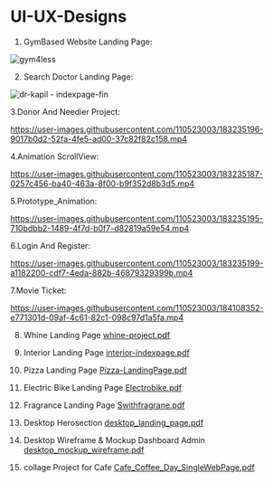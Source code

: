 # UI-UX-Designs

1. GymBased Website Landing Page:

![gym4less](https://github.com/Darshan721/UI-UX-Design/assets/110523003/82bdc65f-88c0-44e5-b20a-b330d20da671)

2. Search Doctor Landing Page:

![dr-kapil - indexpage-fin](https://github.com/Darshan721/UI-UX-Design/assets/110523003/99155c81-b1c8-42e1-85a0-5a6e3e936dd3)

3.Donor And Needier Project:

https://user-images.githubusercontent.com/110523003/183235196-9017b0d2-52fa-4fe5-ad00-37c82f82c158.mp4

4.Animation ScrollView:

https://user-images.githubusercontent.com/110523003/183235187-0257c456-ba40-463a-8f00-b9f352d8b3d5.mp4

5.Prototype_Animation:

https://user-images.githubusercontent.com/110523003/183235195-710bdbb2-1489-4f7d-b0f7-d82819a59e54.mp4

6.Login And Register:

https://user-images.githubusercontent.com/110523003/183235199-a1182200-cdf7-4eda-882b-46879329399b.mp4

7.Movie Ticket:

https://user-images.githubusercontent.com/110523003/184108352-e771301d-09af-4c61-82c1-098c97d1a5fa.mp4

8. Whine Landing Page
[whine-project.pdf](https://github.com/user-attachments/files/15686273/whine-project.pdf)

9. Interior Landing Page
[interior-indexpage.pdf](https://github.com/user-attachments/files/15686409/interior-indexpage.pdf)

10. Pizza Landing Page
[Pizza-LandingPage.pdf](https://github.com/user-attachments/files/15686447/Pizza-LandingPage.pdf)

11. Electric Bike Landing Page 
[Electrobike.pdf](https://github.com/Darshan721/UI-UX-Design/files/13771151/Electrobike.pdf)

12. Fragrance Landing Page
[Swithfragrane.pdf](https://github.com/Darshan721/UI-UX-Design/files/13771149/Swithfragrane.pdf)

13. Desktop Herosection
[desktop_landing_page.pdf](https://github.com/Darshan721/UI-UX-Design/files/9274422/desktop_landing_page.pdf)

14. Desktop Wireframe & Mockup Dashboard Admin
[desktop_mockup_wireframe.pdf](https://github.com/Darshan721/UI-UX-Design/files/9274424/desktop_mockup_wireframe.pdf)

15. collage Project for Cafe
[Cafe_Coffee_Day_SingleWebPage.pdf](https://github.com/Darshan721/UI-UX-Design/files/9274434/Cafe_Coffee_Day_SingleWebPage.pdf)


